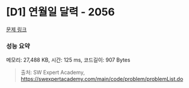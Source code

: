# [D1] 연월일 달력 - 2056 

[문제 링크](https://swexpertacademy.com/main/code/problem/problemDetail.do?contestProbId=AV5QLkdKAz4DFAUq) 

### 성능 요약

메모리: 27,488 KB, 시간: 125 ms, 코드길이: 907 Bytes



> 출처: SW Expert Academy, https://swexpertacademy.com/main/code/problem/problemList.do
